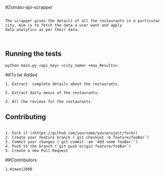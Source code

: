 #Zomato-api-scrapper

```

The scrapper gives the details of all the restaurants in a particular city. Aim is to fetch the data a user want and apply 
data analytics as per their data.



```




## Running the tests

```
python main.py <api_key> <city_name> <max_Results>

```



##To be Added 

```
1. Extract  complete details about the restaurants.

2. Extract daily menus of the restaurants.

3. All the reviews for the restaurants.

```


## Contributing
```

1. Fork it (<https://github.com/yourname/yourproject/fork>)
2. Create your feature branch (`git checkout -b feature/fooBar`)
3. Commit your changes (`git commit -am 'Add some fooBar'`)
4. Push to the branch (`git push origin feature/fooBar`)
5. Create a new Pull Request

```

##Contributors 
```
1.Himani2000 

```